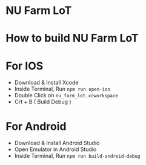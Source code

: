 # NU Farm LoT

# How to build NU Farm LoT
# For IOS
+ Download & Install Xcode 
+ Inside Terminal, Run `npm run open-ios`
+ Double Click on `nu_farm_lot.xcworkspace`
+ Crt + B ( Build Debug )
# For Android
+ Download & Install Android Studio
+ Open Emulator in Android Studio
+ Inside Terminal, Run `npm run build-android-debug`
